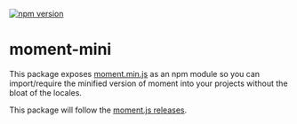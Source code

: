 [![npm version](https://badge.fury.io/js/moment-mini.svg)](https://badge.fury.io/js/moment-mini)

# moment-mini

This package exposes [moment.min.js](https://github.com/moment/moment/blob/develop/min/moment.min.js) as an npm module so you can import/require the minified version of moment into your projects without the bloat of the locales.

This package will follow the [moment.js releases](https://github.com/moment/moment/releases).
